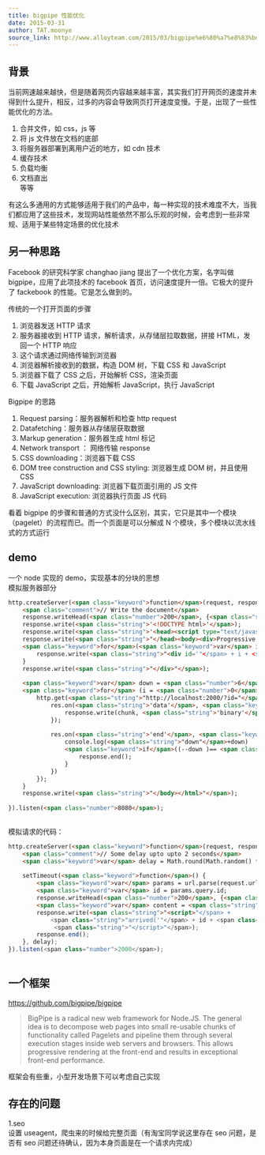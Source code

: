 ```yaml
---
title: bigpipe 性能优化
date: 2015-03-31
author: TAT.moonye
source_link: http://www.alloyteam.com/2015/03/bigpipe%e6%80%a7%e8%83%bd%e4%bc%98%e5%8c%96/
---
```


<!-- {% raw %} - for jekyll -->

## 背景

当前网速越来越快，但是随着网页内容越来越丰富，其实我们打开网页的速度并未得到什么提升，相反，过多的内容会导致网页打开速度变慢。于是，出现了一些性能优化的方法。  
1. 合并文件，如 css，js 等  
2. 将 js 文件放在文档的底部  
3. 将服务器部署到离用户近的地方，如 cdn 技术  
4. 缓存技术  
5. 负载均衡  
6. 文档直出  
等等

有这么多通用的方式能够适用于我们的产品中，每一种实现的技术难度不大，当我们都应用了这些技术，发现网站性能依然不那么乐观的时候，会考虑到一些非常规、适用于某些特定场景的优化技术

## 另一种思路

Facebook 的研究科学家 changhao jiang 提出了一个优化方案，名字叫做 bigpipe，应用了此项技术的 facebook 首页，访问速度提升一倍。它极大的提升了 fackebook 的性能。它是怎么做到的。

传统的一个打开页面的步骤

1.  浏览器发送 HTTP 请求
2.  服务器接收到 HTTP 请求，解析请求，从存储层拉取数据，拼接 HTML，发回一个 HTTP 响应
3.  这个请求通过网络传输到浏览器
4.  浏览器解析接收到的数据，构造 DOM 树，下载 CSS 和 JavaScript
5.  浏览器下载了 CSS 之后，开始解析 CSS，渲染页面
6.  下载 JavaScript 之后，开始解析 JavaScript，执行 JavaScript

Bigpipe 的思路

1.  Request parsing：服务器解析和检查 http request
2.  Datafetching：服务器从存储层获取数据
3.  Markup generation：服务器生成 html 标记
4.  Network transport ： 网络传输 response
5.  CSS downloading：浏览器下载 CSS
6.  DOM tree construction and CSS styling: 浏览器生成 DOM 树，并且使用 CSS
7.  JavaScript downloading: 浏览器下载页面引用的 JS 文件
8.  JavaScript execution: 浏览器执行页面 JS 代码

看着 bigpipe 的步骤和普通的方式没什么区别，其实，它只是其中一个模块（pagelet）的流程而已。而一个页面是可以分解成 N 个模块，多个模块以流水线式的方式运行

## demo

一个 node 实现的 demo，实现基本的分块的思想  
模拟服务器部分

```html
http.createServer(<span class="keyword">function</span>(request, response) {
    <span class="comment">// Write the document</span>
    response.writeHead(<span class="number">200</span>, {<span class="string">"Content-Type"</span> : <span class="string">"text/html"</span>});
    response.write(<span class="string">'<!DOCTYPE html>'</span>);
    response.write(<span class="string">'<head><script type="text/javascript">function arrived(id,text) { var b=document.getElementById(id); b.innerHTML = text; }</script>'</span>);
    response.write(<span class="string">"</head><body><div>Progressive Loading"</span>);
    <span class="keyword">for</span>(<span class="keyword">var</span> i = <span class="number">0</span>; i < <span class="number">6</span>; i++) {
        response.write(<span class="string">"<div id='"</span> + i + <span class="string">"'>"</span> + i + <span class="string">"</div>"</span>);
    }
    response.write(<span class="string">"</div>"</span>);
 
    <span class="keyword">var</span> down = <span class="number">6</span>;
    <span class="keyword">for</span> (i = <span class="number">0</span>; i < <span class="number">6</span>; i++) {
        http.get(<span class="string">"http://localhost:2000/?id="</span> + i, <span class="keyword">function</span>(res) {
            res.on(<span class="string">'data'</span>, <span class="keyword">function</span>(chunk) {
                response.write(chunk, <span class="string">'binary'</span>);
            });
 
            res.on(<span class="string">'end'</span>, <span class="keyword">function</span>() {
                console.log(<span class="string">"down"</span>+down)
                <span class="keyword">if</span>((--down )== <span class="number">0</span>) {
                    response.end();
                }
            })
        });
    }
    response.write(<span class="string">"</body></html>"</span>);
 
}).listen(<span class="number">8080</span>);
 
```

模拟请求的代码：

```html
http.createServer(<span class="keyword">function</span>(request, response) {
    <span class="comment">// Some delay upto upto 2 seconds</span>
    <span class="keyword">var</span> delay = Math.round(Math.random() * <span class="number">2000</span>);
 
    setTimeout(<span class="keyword">function</span>() {
        <span class="keyword">var</span> params = url.parse(request.url, <span class="keyword">true</span>);
        <span class="keyword">var</span> id = params.query.id;
        response.writeHead(<span class="number">200</span>, {<span class="string">"Content-Type"</span> : <span class="string">"text/html"</span>});
        <span class="keyword">var</span> content = <span class="string">"<span>Content of Module "</span> + id + <span class="string">"</span>"</span>;
        response.write(<span class="string">"<script>"</span> +
            <span class="string">"arrived('"</span> + id + <span class="string">"', '"</span> + content + <span class="string">"');"</span> +
             <span class="string">"</script>"</span>);
        response.end();
    }, delay);
}).listen(<span class="number">2000</span>);
 
```

## 一个框架

<https://github.com/bigpipe/bigpipe>

> BigPipe is a radical new web framework for Node.JS. The general idea is to decompose web pages into small re-usable chunks of functionality called Pagelets and pipeline them through several execution stages inside web servers and browsers. This allows progressive rendering at the front-end and results in exceptional front-end performance.

框架会有些重，小型开发场景下可以考虑自己实现

## 存在的问题

1.seo  
设置 useagent，爬虫来的时候给完整页面（有淘宝同学说这里存在 seo 问题，是否有 seo 问题还待确认，因为本身页面是在一个请求内完成）


<!-- {% endraw %} - for jekyll -->